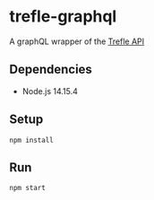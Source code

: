 # trefle-graphql

A graphQL wrapper of the [Trefle API](https://trefle.io/)

## Dependencies

- Node.js 14.15.4

## Setup

`npm install`

## Run 

`npm start`